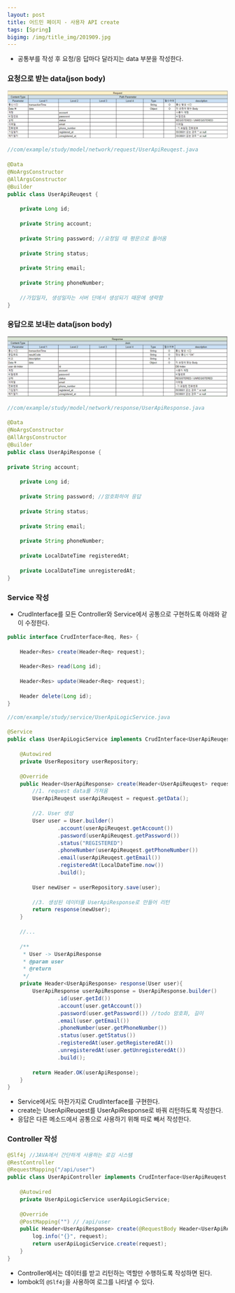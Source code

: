 ```yaml
---
layout: post
title: 어드민 페이지 - 사용자 API create
tags: [Spring]
bigimg: /img/title_img/201909.jpg
---
```


* 공통부를 작성 후 요청/응 답마다 달라지는 data 부분을 작성한다.

### 요청으로 받는 data(json body)

![Request](/img/post_img/Spring-2019-09-26-2.png)

```java
//com/example/study/model/network/request/UserApiReuqest.java

@Data
@NoArgsConstructor
@AllArgsConstructor
@Builder
public class UserApiReuqest {

    private Long id;
    
    private String account;
    
    private String password; //요청일 때 평문으로 들어옴
    
    private String status;
    
    private String email;
    
    private String phoneNumber;
    
    //가입일자, 생성일자는 서버 단에서 생성되기 때문에 생략함
}
```

### 응답으로 보내는 data(json body)

![Response](/img/post_img/Spring-2019-09-26-3.png)

```java
//com/example/study/model/network/response/UserApiResponse.java

@Data
@NoArgsConstructor
@AllArgsConstructor
@Builder
public class UserApiResponse {

private String account;

    private Long id;
    
    private String password; //암호화하여 응답
    
    private String status;
    
    private String email;
    
    private String phoneNumber;
    
    private LocalDateTime registeredAt;
    
    private LocalDateTime unregisteredAt;
}
```

### Service 작성
* CrudInterface를 모든 Controller와 Service에서 공통으로 구현하도록 아래와 같이 수정한다.

```java
public interface CrudInterface<Req, Res> {

	Header<Res> create(Header<Req> request);
	
	Header<Res> read(Long id);
	
	Header<Res> update(Header<Req> request);
	
	Header delete(Long id);
}
```
```java
//com/example/study/service/UserApiLogicService.java

@Service
public class UserApiLogicService implements CrudInterface<UserApiReuqest, UserApiResponse>{

	@Autowired
	private UserRepository userRepository;

	@Override
	public Header<UserApiResponse> create(Header<UserApiReuqest> request) {
		//1. request data를 가져옴
		UserApiReuqest userApiReuqest = request.getData();
		
		//2. User 생성
		User user = User.builder()
				.account(userApiReuqest.getAccount())
				.password(userApiReuqest.getPassword())
				.status("REGISTERED")
				.phoneNumber(userApiReuqest.getPhoneNumber())
				.email(userApiReuqest.getEmail())
				.registeredAt(LocalDateTime.now())
				.build();
		
		User newUser = userRepository.save(user);
		
		//3. 생성된 데이터를 UserApiResponse로 만들어 리턴
		return response(newUser);
	}

	//...
	
	/**
	 * User -> UserApiResponse
	 * @param user
	 * @return 
	 */
	private Header<UserApiResponse> response(User user){
		UserApiResponse userApiResponse = UserApiResponse.builder()
				.id(user.getId())
				.account(user.getAccount())
				.password(user.getPassword()) //todo 암호화, 길이
				.email(user.getEmail())
				.phoneNumber(user.getPhoneNumber())
				.status(user.getStatus())
				.registeredAt(user.getRegisteredAt())
				.unregisteredAt(user.getUnregisteredAt())
				.build();
		
		return Header.OK(userApiResponse);
	}
}
```
* Service에서도 마찬가지로 CrudInterface를 구현한다.
* create는 UserApiReuqest를 UserApiResponse로 바꿔 리턴하도록 작성한다.
* 응답은 다른 메소드에서 공통으로 사용하기 위해 따로 빼서 작성한다.

### Controller 작성

```java
@Slf4j //JAVA에서 간단하게 사용하는 로깅 시스템
@RestController
@RequestMapping("/api/user")
public class UserApiController implements CrudInterface<UserApiReuqest, UserApiResponse> {

	@Autowired
	private UserApiLogicService userApiLogicService; 
	
	@Override
	@PostMapping("") // /api/user
	public Header<UserApiResponse> create(@RequestBody Header<UserApiReuqest> request) {
		log.info("{}", request);
		return userApiLogicService.create(request);
	}
}
```
* Controller에서는 데이터를 받고 리턴하는 역할만 수행하도록 작성하면 된다.
* lombok의 `@Slf4j`을 사용하여 로그를 나타낼 수 있다.